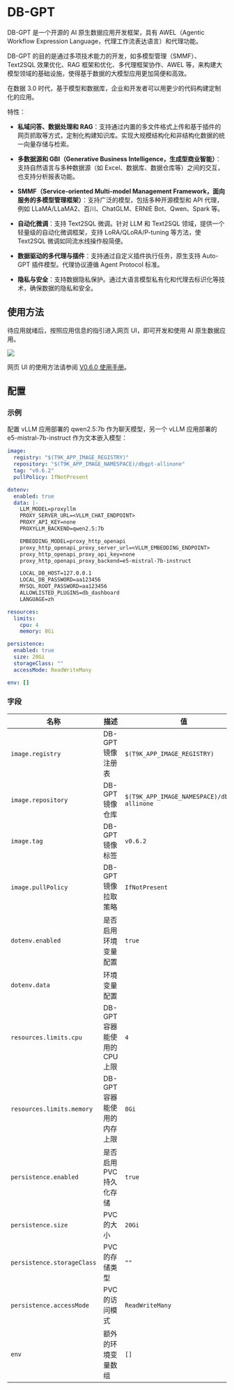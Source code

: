 # DB-GPT

DB-GPT 是一个开源的 AI 原生数据应用开发框架，具有 AWEL（Agentic Workflow Expression Language，代理工作流表达语言）和代理功能。

DB-GPT 的目的是通过多项技术能力的开发，如多模型管理（SMMF）、Text2SQL 效果优化、RAG 框架和优化、多代理框架协作、AWEL 等，来构建大模型领域的基础设施，使得基于数据的大模型应用更加简便和高效。

在数据 3.0 时代，基于模型和数据库，企业和开发者可以用更少的代码构建定制化的应用。

特性：

* **私域问答、数据处理和 RAG**：支持通过内置的多文件格式上传和基于插件的网页抓取等方式，定制化构建知识库。实现大规模结构化和非结构化数据的统一向量存储与检索。

* **多数据源和 GBI（Generative Business Intelligence，生成型商业智能）**：支持自然语言与多种数据源（如 Excel、数据库、数据仓库等）之间的交互，也支持分析报表功能。

* **SMMF（Service-oriented Multi-model Management Framework，面向服务的多模型管理框架）**：支持广泛的模型，包括多种开源模型和 API 代理，例如 LLaMA/LLaMA2、百川、ChatGLM、ERNIE Bot、Qwen、Spark 等。

* **自动化微调**：支持 Text2SQL 微调。针对 LLM 和 Text2SQL 领域，提供一个轻量级的自动化微调框架，支持 LoRA/QLoRA/P-tuning 等方法，使 Text2SQL 微调如同流水线操作般简便。

* **数据驱动的多代理与插件**：支持通过自定义插件执行任务，原生支持 Auto-GPT 插件模型。代理协议遵循 Agent Protocol 标准。

* **隐私与安全**：支持数据隐私保护。通过大语言模型私有化和代理去标识化等技术，确保数据的隐私和安全。

## 使用方法

待应用就绪后，按照应用信息的指引进入网页 UI，即可开发和使用 AI 原生数据应用。

![](https://s2.loli.net/2024/11/21/Oak16QRi5JqelNo.png)

网页 UI 的使用方法请参阅 [V0.6.0 使用手册](https://www.yuque.com/eosphoros/dbgpt-docs/fho86kk4e9y4rkpd)。

## 配置

### 示例

配置 vLLM 应用部署的 qwen2.5:7b 作为聊天模型，另一个 vLLM 应用部署的 e5-mistral-7b-instruct 作为文本嵌入模型：

```yaml
image:
  registry: "$(T9K_APP_IMAGE_REGISTRY)"
  repository: "$(T9K_APP_IMAGE_NAMESPACE)/dbgpt-allinone"
  tag: "v0.6.2"
  pullPolicy: IfNotPresent

dotenv:
  enabled: true
  data: |-
    LLM_MODEL=proxyllm
    PROXY_SERVER_URL=<VLLM_CHAT_ENDPOINT>
    PROXY_API_KEY=none
    PROXYLLM_BACKEND=qwen2.5:7b

    EMBEDDING_MODEL=proxy_http_openapi
    proxy_http_openapi_proxy_server_url=<VLLM_EMBEDDING_ENDPOINT>
    proxy_http_openapi_proxy_api_key=none
    proxy_http_openapi_proxy_backend=e5-mistral-7b-instruct

    LOCAL_DB_HOST=127.0.0.1
    LOCAL_DB_PASSWORD=aa123456
    MYSQL_ROOT_PASSWORD=aa123456
    ALLOWLISTED_PLUGINS=db_dashboard
    LANGUAGE=zh

resources:
  limits:
    cpu: 4
    memory: 8Gi

persistence:
  enabled: true
  size: 20Gi
  storageClass: ""
  accessMode: ReadWriteMany

env: []
```

### 字段

| 名称                       | 描述                         | 值                                          |
| -------------------------- | ---------------------------- | ------------------------------------------- |
| `image.registry`           | DB-GPT 镜像注册表            | `$(T9K_APP_IMAGE_REGISTRY)`                 |
| `image.repository`         | DB-GPT 镜像仓库              | `$(T9K_APP_IMAGE_NAMESPACE)/dbgpt-allinone` |
| `image.tag`                | DB-GPT 镜像标签              | `v0.6.2`                                  |
| `image.pullPolicy`         | DB-GPT 镜像拉取策略          | `IfNotPresent`                              |
| `dotenv.enabled`           | 是否启用环境变量配置         | `true`                                      |
| `dotenv.data`              | 环境变量配置                 |                                             |
| `resources.limits.cpu`     | DB-GPT 容器能使用的 CPU 上限 | `4`                                         |
| `resources.limits.memory`  | DB-GPT 容器能使用的内存上限  | `8Gi`                                       |
| `persistence.enabled`      | 是否启用 PVC 持久化存储      | `true`                                      |
| `persistence.size`         | PVC 的大小                   | `20Gi`                                      |
| `persistence.storageClass` | PVC 的存储类型               | `""`                                        |
| `persistence.accessMode`   | PVC 的访问模式               | `ReadWriteMany`                             |
| `env`                      | 额外的环境变量数组           | `[]`                                        |
